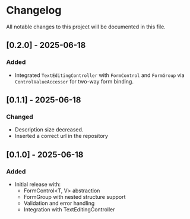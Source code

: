 # Changelog

All notable changes to this project will be documented in this file.

## [0.2.0] - 2025-06-18
### Added
- Integrated `TextEditingController` with `FormControl` and `FormGroup` via `ControlValueAccessor` for two-way form binding.

## [0.1.1] - 2025-06-18
### Changed
- Description size decreased.
- Inserted a correct url in the repository

## [0.1.0] - 2025-06-18
### Added
- Initial release with:
  - FormControl<T, V> abstraction
  - FormGroup<T> with nested structure support
  - Validation and error handling
  - Integration with TextEditingController